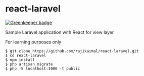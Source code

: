 # react-laravel

[![Greenkeeper badge](https://badges.greenkeeper.io/rajikaimal/react-laravel.svg)](https://greenkeeper.io/)

Sample Laravel application with React for view layer

For learning purposes only

```
$ git clone https://github.com/rajikaimal/react-laravel.git
$ cd react-laravel
$ npm install
$ php artisan migrate
$ php -S localhost:3000 -t public
```
